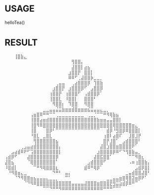 # USAGE
helloTea()

# RESULT
⠀⠀⠀⢸⣿⣷⣄⠀⠀⠀⠀⠀⠀⠀⠀⠀⠀⠀⠀⠀⠀⠀⠀⠀⠀⠀⠀⠀⠀
⠀⠀⠀⠀⠀⠀⠀⠀⠀⠀⠀⠀⠀⠀⠀⠀⠀⠀⠀⠀⠀⢻⣿⣿⡄⠀⠀⠀⠀⠀⠀⠀⠀⠀⠀⠀⠀⠀⠀⠀⠀⠀⠀⠀⠀⠀
⠀⠀⠀⠀⠀⠀⠀⠀⠀⠀⠀⠀⠀⠀⠀⠀⠀⠀⠀⠀⠀⣼⣿⣿⡇⣴⣦⠀⠀⠀⠀⠀⠀⠀⠀⠀⠀⠀⠀⠀⠀⠀⠀⠀⠀⠀
⠀⠀⠀⠀⠀⠀⠀⠀⠀⠀⠀⠀⠀⠀⠀⠀⠀⠀⠀⠀⣰⣿⣿⡟⠀⣿⣿⡇⠀⠀⠀⠀⠀⠀⠀⠀⠀⠀⠀⠀⠀⠀⠀⠀⠀⠀
⠀⠀⠀⠀⠀⠀⠀⠀⠀⠀⠀⠀⠀⠀⠀⠀⠀⠀⠀⠀⠿⠿⠋⢀⣼⣿⣿⡷⣀⣀⡀⠀⠀⠀⠀⠀⠀⠀⠀⠀⠀⠀⠀⠀⠀⠀
⠀⠀⠀⠀⠀⠀⠀⠀⠀⠀⠀⠀⠀⠀⠀⠀⢀⣤⣤⠀⠀⢀⣴⣿⣿⣿⡿⠀⢹⣿⣷⠀⠀⠀⠀⠀⠀⠀⠀⠀⠀⠀⠀⠀⠀⠀
⠀⠀⠀⠀⠀⠀⠀⠀⠀⠀⠀⠀⠀⠀⠀⣰⣿⣿⡟⠀⣰⣿⣿⣿⡿⠋⠀⣠⣿⣿⡿⠀⠀⠀⠀⠀⠀⠀⠀⠀⠀⠀⠀⠀⠀⠀
⠀⠀⠀⠀⠀⠀⠀⠀⠀⠀⠀⠀⠀⠀⢰⣿⣿⡟⠀⢰⣿⣿⣿⠋⠀⢠⣾⣿⣿⡿⠁⠀⠀⠀⠀⠀⠀⠀⠀⠀⠀⠀⠀⠀⠀⠀
⠀⠀⠀⠀⠀⠀⠀⠀⠀⠀⠀⠀⠀⠀⢸⣿⣿⣇⠀⠸⣿⣿⡇⠀⠀⣿⣿⣿⠃⠀⠀⠀⠀⠀⠀⠀⠀⠀⠀⠀⠀⠀⠀⠀⠀⠀
⠀⠀⠀⠀⠀⠀⠀⠀⠀⠀⠀⠀⠀⠀⠀⠻⣿⣿⡆⠀⠹⣿⣿⠀⠀⠻⣿⣿⠀⠀⠀⠀⠀⠀⠀⠀⠀⠀⠀⠀⠀⠀⠀⠀⠀⠀
⠀⠀⠀⠀⠀⠀⠀⠀⠀⠀⠀⠀⣀⣀⣤⣤⣬⣭⣷⣶⣶⣾⣿⣶⣶⣶⣮⣭⣤⣤⣄⣀⡀⠀⠀⠀⠀⠀⠀⠀⠀⠀⠀⠀⠀⠀
⠀⠀⠀⠀⠀⠀⠀⠀⢠⣶⣿⠿⠛⠛⠉⠉⢀⣀⣀⣀⣀⣀⣀⣀⣀⠀⢀⣀⡈⠉⠉⠛⠻⢿⣷⣦⠀⠀⠀⠀⠀⠀⠀⠀⠀⠀
⠀⠀⠀⠀⠀⠀⠀⠀⢸⣿⣿⣴⣶⣾⣿⣿⣿⣿⣿⣿⣿⣿⣿⣿⣿⣿⣿⣿⣿⣷⣶⣶⣤⣤⣿⣿⡇⠀⠀⠀⠀⠀⠀⠀⠀⠀
⠀⠀⠀⠀⠀⠀⠀⠀⢸⣿⠻⠿⣿⣿⣿⣿⣿⣿⣿⣿⣿⣿⣿⣿⣿⣿⣿⣿⣿⣿⣿⣿⣿⣿⢿⣿⣿⣿⣿⣿⣶⣄⠀⠀⠀⠀
⠀⠀⠀⠀⠀⠀⠀⠀⢸⣿⠀⠀⠀⣿⡿⠃⠉⠉⠉⠉⠉⠉⠉⠉⠉⠉⠉⠉⠉⠉⠀⠀⣾⡿⠘⣻⣿⡿⠿⣿⣿⣿⡇⠀⠀⠀
⠀⠀⠀⠀⠀⠀⠀⠀⠘⣿⣇⠀⣀⣿⣇⠀⠀⠀⠀⠀⠀⠀⠀⠀⠀⠀⠀⠀⠀⠀⠀⢰⣿⠇⣴⣿⠏⠀⠀⣸⣿⣸⡟⠀⠀⠀
⠀⠀⠀⠀⠀⠀⠀⠀⠀⢻⣿⣿⣿⣿⣿⣿⣦⠀⠀⠀⠀⠀⠀⠀⠀⠀⠀⠀⠀⠀⠀⣿⡟⣸⣿⠁⠀⣠⣾⣿⣿⣿⠃⠀⠀⠀
⠀⠀⠀⠀⠀⢀⣠⣤⣴⣾⣿⣿⣿⣿⣿⣿⣿⡄⠀⠀⠀⠀⠀⠀⠀⠀⠀⠀⠀⠀⣼⣿⣱⣿⣿⣶⣿⣿⣿⣿⠟⠁⠀⠀⠀⠀
⠀⠀⣠⣴⣾⠿⠟⠋⢩⣿⣿⣿⣿⣿⣿⣿⣿⡇⠀⠀⠀⠀⠀⠀⠀⠀⠀⠀⠀⣰⣿⣿⣿⣿⡿⠿⠋⠙⢻⣿⣷⣤⡀⠀⠀⠀
⢠⣾⡿⠋⠀⠀⠀⣼⣿⣿⣿⣿⣿⣿⣿⣿⡿⠀⠀⠀⠀⠀⠀⠀⠀⠀⠀⠀⣼⣿⣯⣿⣿⠁⠀⠀⠀⠀⠀⠉⠉⠻⣿⣆⠀⠀
⣼⣿⣦⠀⠀⠀⠀⠈⢿⣿⣿⣿⣿⣿⣿⣿⠁⠀⠀⠀⠀⠀⠀⠀⠀⠀⣠⣾⣿⣿⣿⠋⠀⠀⠀⠀⠀⠀⠀⠠⠶⢰⣿⣿⣷⡄
⠸⣿⣾⡇⠀⠀⠀⠀⠀⠉⠛⠻⢿⣿⣿⣿⣆⠀⠀⠀⠀⠀⠀⠀⠀⣾⠿⠛⢿⡿⠁⠀⠀⠀⠀⠀⠀⠀⠀⠀⠀⣠⣾⡿⣿⡇
⠀⠘⠻⣿⣶⣄⣀⠀⠀⠀⠀⠀⠀⠀⠀⠙⠛⠃⠀⣤⡄⠀⠀⠀⠀⠀⠀⠀⠀⠀⠀⠀⠀⠀⠀⠀⠀⠀⣀⣤⣾⣿⣿⣼⣿⠃
⠀⠀⠀⠈⠙⠻⣿⣿⣶⣦⣤⣤⣤⣄⣀⣀⡀⠀⠀⠉⠁⠀⠀⠀⠀⠀⠀⠀⠀⠀⠀⠀⣀⣀⣤⣤⣶⣿⢿⣿⣽⣶⡿⠟⠁⠀
⠀⠀⠀⠀⠀⠀⠈⠙⠻⠿⣿⣿⣿⣿⣿⣿⣿⣿⣿⣿⣿⣤⣤⣤⣤⣼⣿⣿⣿⣶⣿⣿⣿⣟⣻⣭⣵⣾⡿⠿⠛⠉⠀⠀⠀⠀
⠀⠀⠀⠀⠀⠀⠀⠀⠀⠀⠀⠀⠉⠉⠙⠛⠛⠻⠿⠿⠿⠿⠿⠿⠿⠿⠿⠿⠿⠿⠿⠛⠛⠛⠉⠉⠁⠀⠀⠀⠀⠀⠀⠀⠀⠀
